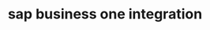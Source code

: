 ---
title: "sap business one integration"
titleList: SAP
summary: "ERP software designed to streamline key processes and provide real-time information to give you greater strategic insights, fast."
type: platform
image: "/uploads/logo-platform-sap.png"
weight: 12
---